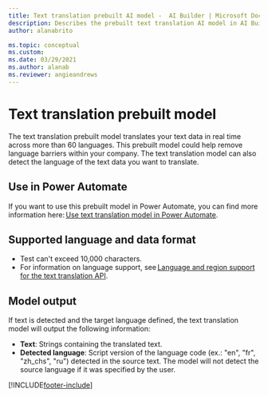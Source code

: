 ```yaml
---
title: Text translation prebuilt AI model -  AI Builder | Microsoft Docs
description: Describes the prebuilt text translation AI model in AI Builder.
author: alanabrito

ms.topic: conceptual
ms.custom: 
ms.date: 03/29/2021
ms.author: alanab
ms.reviewer: angieandrews
---
```


# Text translation prebuilt model

The text translation prebuilt model translates your text data in real time across more than 60 languages. This prebuilt model could help remove language barriers within your company. The text translation model can also detect the language of the text data you want to translate.

## Use in Power Automate

If you want to use this prebuilt model in Power Automate, you can find more information here: [Use text translation model in Power Automate](flow-text-translation.md).
  
## Supported language and data format

- Test can't exceed 10,000 characters.
- For information on language support, see [Language and region support for the text translation API](/azure/cognitive-services/translator/language-support#translation).

## Model output

If text is detected and the target language defined, the text translation model will output the following information:

- **Text**:  Strings containing the translated text.
- **Detected language**: Script version of the language code (ex.: "en", "fr", "zh_chs", "ru") detected in the source text. The model will not detect the source language if it was specified by the user.


[!INCLUDE[footer-include](includes/footer-banner.md)]

